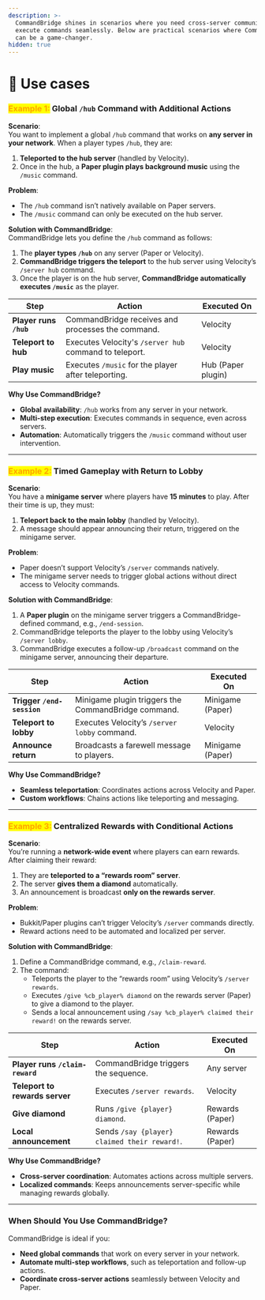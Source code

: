 ```yaml
---
description: >-
  CommandBridge shines in scenarios where you need cross-server communication to
  execute commands seamlessly. Below are practical scenarios where CommandBridge
  can be a game-changer.
hidden: true
---
```


# 🤖 Use cases

### <mark style="color:orange;">Example 1:</mark> Global `/hub` Command with Additional Actions

**Scenario**:\
You want to implement a global `/hub` command that works on **any server in your network**. When a player types `/hub`, they are:

1. **Teleported to the hub server** (handled by Velocity).
2. Once in the hub, a **Paper plugin plays background music** using the `/music` command.

**Problem**:

* The `/hub` command isn’t natively available on Paper servers.
* The `/music` command can only be executed on the hub server.

**Solution with CommandBridge**:\
CommandBridge lets you define the `/hub` command as follows:

1. The **player types `/hub`** on any server (Paper or Velocity).
2. **CommandBridge triggers the teleport** to the hub server using Velocity’s `/server hub` command.
3. Once the player is on the hub server, **CommandBridge automatically executes `/music`** as the player.

| Step                   | Action                                                 | Executed On        |
| ---------------------- | ------------------------------------------------------ | ------------------ |
| **Player runs `/hub`** | CommandBridge receives and processes the command.      | Velocity           |
| **Teleport to hub**    | Executes Velocity's `/server hub` command to teleport. | Velocity           |
| **Play music**         | Executes `/music` for the player after teleporting.    | Hub (Paper plugin) |

**Why Use CommandBridge?**

* **Global availability**: `/hub` works from any server in your network.
* **Multi-step execution**: Executes commands in sequence, even across servers.
* **Automation**: Automatically triggers the `/music` command without user intervention.

***

### <mark style="color:orange;">**Example 2:**</mark> Timed Gameplay with Return to Lobby

**Scenario**:\
You have a **minigame server** where players have **15 minutes** to play. After their time is up, they must:

1. **Teleport back to the main lobby** (handled by Velocity).
2. A message should appear announcing their return, triggered on the minigame server.

**Problem**:

* Paper doesn’t support Velocity’s `/server` commands natively.
* The minigame server needs to trigger global actions without direct access to Velocity commands.

**Solution with CommandBridge**:

1. A **Paper plugin** on the minigame server triggers a CommandBridge-defined command, e.g., `/end-session`.
2. CommandBridge teleports the player to the lobby using Velocity’s `/server lobby`.
3. CommandBridge executes a follow-up `/broadcast` command on the minigame server, announcing their departure.

| Step                       | Action                                              | Executed On      |
| -------------------------- | --------------------------------------------------- | ---------------- |
| **Trigger `/end-session`** | Minigame plugin triggers the CommandBridge command. | Minigame (Paper) |
| **Teleport to lobby**      | Executes Velocity’s `/server lobby` command.        | Velocity         |
| **Announce return**        | Broadcasts a farewell message to players.           | Minigame (Paper) |

**Why Use CommandBridge?**

* **Seamless teleportation**: Coordinates actions across Velocity and Paper.
* **Custom workflows**: Chains actions like teleporting and messaging.

***

### <mark style="color:orange;">**Example 3:**</mark> Centralized Rewards with Conditional Actions

**Scenario**:\
You’re running a **network-wide event** where players can earn rewards. After claiming their reward:

1. They are **teleported to a “rewards room” server**.
2. The server **gives them a diamond** automatically.
3. An announcement is broadcast **only on the rewards server**.

**Problem**:

* Bukkit/Paper plugins can’t trigger Velocity’s `/server` commands directly.
* Reward actions need to be automated and localized per server.

**Solution with CommandBridge**:

1. Define a CommandBridge command, e.g., `/claim-reward`.
2. The command:
   * Teleports the player to the “rewards room” using Velocity’s `/server rewards`.
   * Executes `/give %cb_player% diamond` on the rewards server (Paper) to give a diamond to the player.
   * Sends a local announcement using `/say %cb_player% claimed their reward!` on the rewards server.

| Step                            | Action                                       | Executed On     |
| ------------------------------- | -------------------------------------------- | --------------- |
| **Player runs `/claim-reward`** | CommandBridge triggers the sequence.         | Any server      |
| **Teleport to rewards server**  | Executes `/server rewards`.                  | Velocity        |
| **Give diamond**                | Runs `/give {player} diamond`.               | Rewards (Paper) |
| **Local announcement**          | Sends `/say {player} claimed their reward!`. | Rewards (Paper) |

**Why Use CommandBridge?**

* **Cross-server coordination**: Automates actions across multiple servers.
* **Localized commands**: Keeps announcements server-specific while managing rewards globally.

***

### **When Should You Use CommandBridge?**&#x20;

CommandBridge is ideal if you:

* **Need global commands** that work on every server in your network.
* **Automate multi-step workflows**, such as teleportation and follow-up actions.
* **Coordinate cross-server actions** seamlessly between Velocity and Paper.
